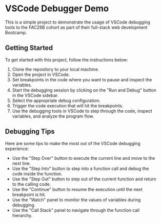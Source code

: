# VSCode Debugger Demo

This is a simple project to demonstrate the usage of VSCode debugging tools to the FAC29B cohort as part of their full-stack web development Bootcamp.

## Getting Started

To get started with this project, follow the instructions below:

1. Clone the repository to your local machine.
2. Open the project in VSCode.
3. Set breakpoints in the code where you want to pause and inspect the variables.
4. Start the debugging session by clicking on the "Run and Debug" button in the VSCode sidebar.
5. Select the appropriate debug configuration.
6. Trigger the code execution that will hit the breakpoints.
7. Use the debugging tools in VSCode to step through the code, inspect variables, and analyze the program flow.

## Debugging Tips

Here are some tips to make the most out of the VSCode debugging experience:

- Use the "Step Over" button to execute the current line and move to the next line.
- Use the "Step Into" button to step into a function call and debug the code inside the function.
- Use the "Step Out" button to step out of the current function and return to the calling code.
- Use the "Continue" button to resume the execution until the next breakpoint is hit.
- Use the "Watch" panel to monitor the values of variables during debugging.
- Use the "Call Stack" panel to navigate through the function call hierarchy.
